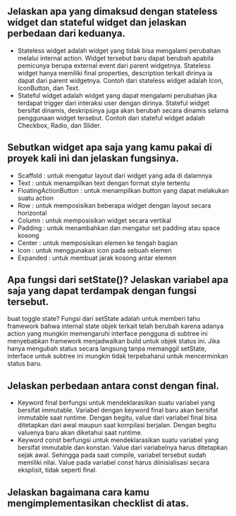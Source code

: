 ## Jelaskan apa yang dimaksud dengan stateless widget dan stateful widget dan jelaskan perbedaan dari keduanya.
- Stateless widget adalah widget yang tidak bisa mengalami perubahan melalui internal action. Widget tersebut baru dapat berubah apabila pemicunya berupa external event dari parent widgetnya. Stateless widget hanya memiliki final properties, description terkait dirinya ia dapat dari parent widgetnya. Contoh dari stateless widget adalah Icon, IconButton, dan Text. 
- Stateful widget adalah widget yang dapat mengalami perubahan jika terdapat trigger dari interaksi user dengan dirinya. Stateful widget bersifat dinamis, deskripsinya juga akan berubah secara dinamis selama penggunaan widget tersebut. Contoh dari stateful widget adalah Checkbox, Radio, dan Slider. 


## Sebutkan widget apa saja yang kamu pakai di proyek kali ini dan jelaskan fungsinya.
- Scaffold : untuk mengatur layout dari widget yang ada di dalamnya
- Text : untuk menampilkan text dengan format style tertentu
- FloatingActionButton : untuk menampilkan button yang dapat melakukan suatu action
- Row : untuk memposisikan beberapa widget dengan layout secara horizontal
- Column : untuk memposisikan widget secara vertikal
- Padding : untuk menambahkan dan mengatur set padding atau space kosong 
- Center : untuk memposisikan elemen ke tengah bagian
- Icon : untuk menggunakan icon pada sebuah elemen
- Expanded : untuk membuat jarak kosong antar elemen 


## Apa fungsi dari setState()? Jelaskan variabel apa saja yang dapat terdampak dengan fungsi tersebut.
buat toggle state?
Fungsi dari setState adalah untuk memberi tahu framework bahwa internal state objek terkait telah berubah karena adanya action yang mungkin memengaruhi interface pengguna di subtree ini menyebabkan framework menjadwalkan build untuk objek status ini. Jika hanya mengubah status secara langsung tanpa memanggil setState, interface untuk subtree ini mungkin tidak terpebaharui untuk mencerminkan status baru. 

## Jelaskan perbedaan antara const dengan final.
- Keyword final berfungsi untuk mendeklarasikan suatu variabel yang bersifat immutable. Variabel dengan keyword final baru akan bersifat immutable saat runtime. Dengan begitu, value dari variabel final bisa ditetapkan dari awal maupun saat kompilasi berjalan. Dengan begitu valuenya baru akan diketahui saat runtime.
- Keyword const berfungsi untuk mendeklarasikan suatu variabel yang bersifat immutable dan konstan. Value dari variabelnya harus ditetapkan sejak awal. Sehingga pada saat compile, variabel tersebut sudah memiliki nilai. Value pada variabel const harus diinisialisasi secara eksplisit, tidak seperti final.

## Jelaskan bagaimana cara kamu mengimplementasikan checklist di atas.
